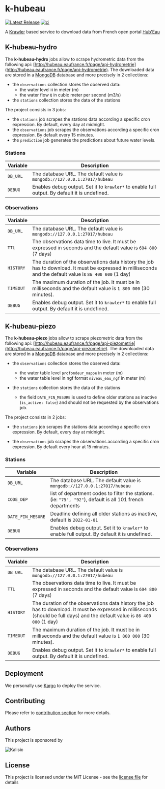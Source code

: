 # k-hubeau

[![Latest Release](https://img.shields.io/github/v/tag/kalisio/k-hubeau?sort=semver&label=latest)](https://github.com/kalisio/k-hubeau/releases)
[![ci](https://github.com/kalisio/k-hubeau/actions/workflows/main.yaml/badge.svg)](https://github.com/kalisio/k-hubeau/actions/workflows/main.yaml)

A [Krawler](https://kalisio.github.io/krawler/) based service to download data from French open portal [Hub'Eau](https://hubeau.eaufrance.fr/)

## K-hubeau-hydro

The **k-hubeau-hydro** jobs allow to scrape hydrometric data from the following api: [http://hubeau.eaufrance.fr/page/api-hydrometrie](http://hubeau.eaufrance.fr/page/api-hydrometrie).  The downloaded data are stored in a [MongoDB](https://www.mongodb.com/) database and more precisely in 2 collections:
* the `observations` collection stores the observed data:
  * the water level `H` in meter (m)
  * the water flow `Q` in cubic meter per second (m3/s)
* the `stations` collection stores the data of the stations

  
The project consists in 3 jobs:
* the `stations` job scrapes the stations data according a specific cron expression. By default, every day at midnight.
* the `observations` job scrapes the observations according a specific cron expression. By default every 15 minutes.
* the `prediction` job generates the predictions about future water levels.

### Stations

| Variable | Description |
|--- | --- |
| `DB_URL` | The database URL. The default value is `mongodb://127.0.0.1:27017/hubeau` |
| `DEBUG` | Enables debug output. Set it to `krawler*` to enable full output. By default it is undefined. |

### Observations

| Variable | Description |
|--- | --- |
| `DB_URL` | The database URL. The default value is `mongodb://127.0.0.1:27017/hubeau` |
| `TTL` | The observations data time to live. It must be expressed in seconds and the default value is `604 800` (7 days) | 
| `HISTORY` | The duration of the observations data history the job has to download. It must be expressed in milliseconds and the default value is `86 400 000` (1 day) | 
| `TIMEOUT` | The maximum duration of the job. It must be in milliseconds and the default value is `1 800 000` (30 minutes). |
| `DEBUG` | Enables debug output. Set it to `krawler*` to enable full output. By default it is undefined. |

## K-hubeau-piezo

The **k-hubeau-piezo** jobs allow to scrape piezometric data from the following api: [http://hubeau.eaufrance.fr/page/api-piezometrie](http://hubeau.eaufrance.fr/page/api-piezometrie).  The downloaded data are stored in a [MongoDB](https://www.mongodb.com/) database and more precisely in 2 collections:

* the `observations` collection stores the observed data:
  * the water table level `profondeur_nappe` in meter (m)
  * the water table level in ngf format `niveau_eau_ngf` in meter (m)

* the `stations` collection stores the data of the stations 
  * the field `DATE_FIN_MESURE` is used to define older stations as inactive (`is_active: false`) and should not be requested by the observations job.

The project consists in 2 jobs:
* the `stations` job scrapes the stations data according a specific cron expression. By default, every day at midnight.

* the `observations` job scrapes the observations according a specific cron expression. By default every hour at 15 minutes.
  


### Stations
| Variable | Description |
|--- | --- |
| `DB_URL` | The database URL. The default value is `mongodb://127.0.0.1:27017/hubeau` |
| `CODE_DEP` | list of department codes to filter the stations. (ie: `"75", "92"`), default is all 101 french departments |
| `DATE_FIN_MESURE` | Deadline defining all older stations as inactive, default is `2022-01-01` |
| `DEBUG` | Enables debug output. Set it to `krawler*` to enable full output. By default it is undefined. |

### Observations
| Variable | Description |
|--- | --- |
| `DB_URL` | The database URL. The default value is `mongodb://127.0.0.1:27017/hubeau` |
| `TTL` | The observations data time to live. It must be expressed in seconds and the default value is `604 800` (7 days) | 
| `HISTORY` | The duration of the observations data history the job has to download. It must be expressed in milliseconds (should be full days) and the default value is `86 400 000` (1 day)| 
| `TIMEOUT` | The maximum duration of the job. It must be in milliseconds and the default value is `1 800 000` (30 minutes). |
| `DEBUG` | Enables debug output. Set it to `krawler*` to enable full output. By default it is undefined. |



## Deployment

We personally use [Kargo](https://kalisio.github.io/kargo/) to deploy the service.

## Contributing

Please refer to [contribution section](./CONTRIBUTING.md) for more details.

## Authors

This project is sponsored by 

![Kalisio](https://s3.eu-central-1.amazonaws.com/kalisioscope/kalisio/kalisio-logo-black-256x84.png)

## License

This project is licensed under the MIT License - see the [license file](./LICENSE) for details



